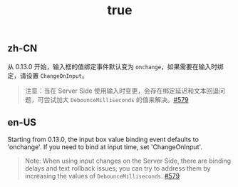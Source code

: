 ﻿---
order: 0
title:
  zh-CN: 输入时变更
  en-US: Change on input
---

## zh-CN

从 0.13.0 开始，输入框的值绑定事件默认变为 `onchange`，如果需要在输入时绑定，请设置 `ChangeOnInput`。

> 注意：当在 Server Side 使用输入时变更，会存在绑定延迟和文本回退问题，可尝试加大 `DebounceMilliseconds` 的值来解决。[#579](https://github.com/ant-design-blazor/ant-design-blazor/issues/579)


## en-US

Starting from 0.13.0, the input box value binding event defaults to 'onchange'. If you need to bind at input time, set 'ChangeOnInput'.

> Note: When using input changes on the Server Side, there are binding delays and text rollback issues, you can try to address them by increasing the values of `DebounceMilliseconds`. [#579](https://github.com/ant-design-blazor/ant-design-blazor/issues/579)